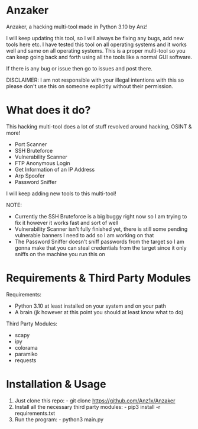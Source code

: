 # Anzaker
Anzaker, a hacking multi-tool made in Python 3.10 by Anz!

I will keep updating this tool, so I will always be fixing any bugs, add new tools here etc.
I have tested this tool on all operating systems and it works well and same on all operating systems.
This is a proper multi-tool so you can keep going back and forth using all the tools like a normal GUI software.

If there is any bug or issue then go to issues and post there.

DISCLAIMER: I am not responsible with your illegal intentions with this so please don't use this on someone explicitly without their permission.

# What does it do?

This hacking multi-tool does a lot of stuff revolved around hacking, OSINT & more!

- Port Scanner
- SSH Bruteforce
- Vulnerability Scanner
- FTP Anonymous Login
- Get Information of an IP Address
- Arp Spoofer
- Password Sniffer

I will keep adding new tools to this multi-tool!

NOTE: 
- Currently the SSH Bruteforce is a big buggy right now so I am trying to fix it however it works fast and sort of well
- Vulnerability Scanner isn't fully finished yet, there is still some pending vulnerable banners I need to add so I am working on that
- The Password Sniffer doesn't sniff passwords from the target so I am gonna make that you can steal credentials from the target since it only sniffs on the machine you run this on

# Requirements & Third Party Modules

Requirements:
- Python 3.10 at least installed on your system and on your path
- A brain (jk however at this point you should at least know what to do)

Third Party Modules:
- scapy
- ipy
- colorama
- paramiko
- requests

# Installation & Usage

1. Just clone this repo:
        - git clone https://github.com/Anz1x/Anzaker
2. Install all the necessary third party modules:
        - pip3 install -r requirements.txt
3. Run the program:
        - python3 main.py         
